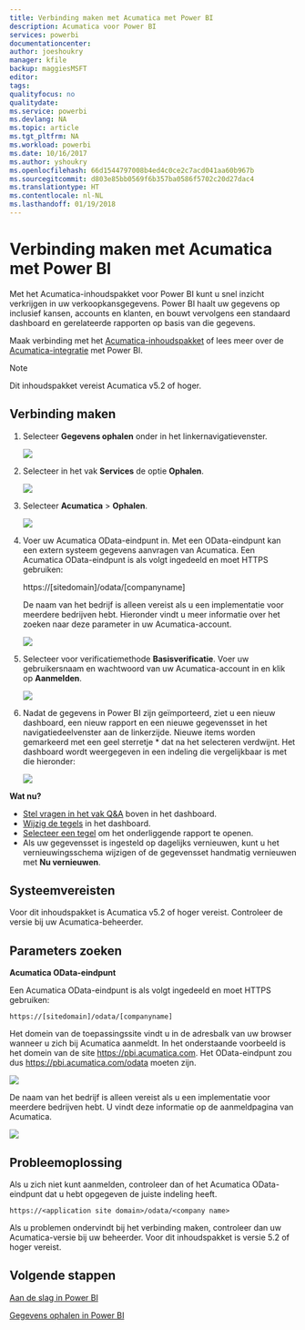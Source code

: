 ```yaml
---
title: Verbinding maken met Acumatica met Power BI
description: Acumatica voor Power BI
services: powerbi
documentationcenter: 
author: joeshoukry
manager: kfile
backup: maggiesMSFT
editor: 
tags: 
qualityfocus: no
qualitydate: 
ms.service: powerbi
ms.devlang: NA
ms.topic: article
ms.tgt_pltfrm: NA
ms.workload: powerbi
ms.date: 10/16/2017
ms.author: yshoukry
ms.openlocfilehash: 66d1544797008b4ed4c0ce2c7acd041aa60b967b
ms.sourcegitcommit: d803e85bb0569f6b357ba0586f5702c20d27dac4
ms.translationtype: HT
ms.contentlocale: nl-NL
ms.lasthandoff: 01/19/2018
---
```

# <a name="connect-to-acumatica-with-power-bi"></a>Verbinding maken met Acumatica met Power BI
Met het Acumatica-inhoudspakket voor Power BI kunt u snel inzicht verkrijgen in uw verkoopkansgegevens. Power BI haalt uw gegevens op inclusief kansen, accounts en klanten, en bouwt vervolgens een standaard dashboard en gerelateerde rapporten op basis van die gegevens.

Maak verbinding met het [Acumatica-inhoudspakket](https://app.powerbi.com/getdata/services/acumatica) of lees meer over de [Acumatica-integratie](https://powerbi.microsoft.com/integrations/acumatica) met Power BI.

>[!NOTE]
>Dit inhoudspakket vereist Acumatica v5.2 of hoger.

## <a name="how-to-connect"></a>Verbinding maken
1. Selecteer **Gegevens ophalen** onder in het linkernavigatievenster.
   
   ![](media/service-connect-to-acumatica/getdata3.png)
2. Selecteer in het vak **Services** de optie **Ophalen**.
   
   ![](media/service-connect-to-acumatica/getdata2.png)
3. Selecteer **Acumatica** \> **Ophalen**.
   
   ![](media/service-connect-to-acumatica/acumatica.png)
4. Voer uw Acumatica OData-eindpunt in. Met een OData-eindpunt kan een extern systeem gegevens aanvragen van Acumatica. Een Acumatica OData-eindpunt is als volgt ingedeeld en moet HTTPS gebruiken:
   
     https://[sitedomain]/odata/[companyname]
   
   De naam van het bedrijf is alleen vereist als u een implementatie voor meerdere bedrijven hebt. Hieronder vindt u meer informatie over het zoeken naar deze parameter in uw Acumatica-account.
   
   ![](media/service-connect-to-acumatica/parameters.png)
5. Selecteer voor verificatiemethode **Basisverificatie**. Voer uw gebruikersnaam en wachtwoord van uw Acumatica-account in en klik op **Aanmelden**.
   
    ![](media/service-connect-to-acumatica/creds2.png)
6. Nadat de gegevens in Power BI zijn geïmporteerd, ziet u een nieuw dashboard, een nieuw rapport en een nieuwe gegevensset in het navigatiedeelvenster aan de linkerzijde. Nieuwe items worden gemarkeerd met een geel sterretje \* dat na het selecteren verdwijnt. Het dashboard wordt weergegeven in een indeling die vergelijkbaar is met die hieronder:
   
    ![](media/service-connect-to-acumatica/dashboard.png)

**Wat nu?**

* [Stel vragen in het vak Q&A](power-bi-q-and-a.md) boven in het dashboard.
* [Wijzig de tegels](service-dashboard-edit-tile.md) in het dashboard.
* [Selecteer een tegel](service-dashboard-tiles.md) om het onderliggende rapport te openen.
* Als uw gegevensset is ingesteld op dagelijks vernieuwen, kunt u het vernieuwingsschema wijzigen of de gegevensset handmatig vernieuwen met **Nu vernieuwen**.

## <a name="system-requirements"></a>Systeemvereisten
Voor dit inhoudspakket is Acumatica v5.2 of hoger vereist. Controleer de versie bij uw Acumatica-beheerder.

## <a name="finding-parameters"></a>Parameters zoeken
**Acumatica OData-eindpunt**

Een Acumatica OData-eindpunt is als volgt ingedeeld en moet HTTPS gebruiken:

    https://[sitedomain]/odata/[companyname]

Het domein van de toepassingssite vindt u in de adresbalk van uw browser wanneer u zich bij Acumatica aanmeldt. In het onderstaande voorbeeld is het domein van de site https://pbi.acumatica.com. Het OData-eindpunt zou dus https://pbi.acumatica.com/odata moeten zijn.

 ![](media/service-connect-to-acumatica/url.png)

De naam van het bedrijf is alleen vereist als u een implementatie voor meerdere bedrijven hebt. U vindt deze informatie op de aanmeldpagina van Acumatica.

![](media/service-connect-to-acumatica/signin2.png)

## <a name="troubleshooting"></a>Probleemoplossing
Als u zich niet kunt aanmelden, controleer dan of het Acumatica OData-eindpunt dat u hebt opgegeven de juiste indeling heeft.

    https://<application site domain>/odata/<company name>

Als u problemen ondervindt bij het verbinding maken, controleer dan uw Acumatica-versie bij uw beheerder. Voor dit inhoudspakket is versie 5.2 of hoger vereist.

## <a name="next-steps"></a>Volgende stappen
[Aan de slag in Power BI](service-get-started.md)

[Gegevens ophalen in Power BI](service-get-data.md)

